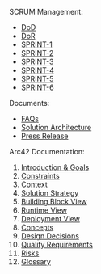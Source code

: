 SCRUM Management:

- [DoD](scrum/dod)
- [DoR](scrum/dor)
- [SPRINT-1](scrum/SPRINT-1)
- [SPRINT-2](scrum/SPRINT-2)
- [SPRINT-3](scrum/SPRINT-3)
- [SPRINT-4](scrum/SPRINT-4)
- [SPRINT-5](scrum/SPRINT-5)
- [SPRINT-6](scrum/SPRINT-6)

Documents:

- [FAQs](FAQs)
- [Solution Architecture](arc42/07.-Deployment-View.md)
- [Press Release](PressRelease)

Arc42 Documentation:

1. [Introduction & Goals](arc42/01.-Introduction-&-Goals.md)
2. [Constraints](arc42/02.-Constraints.md)
3. [Context](arc42/03.-Context.md)
4. [Solution Strategy](arc42/04.-Solution-Strategy.md)
5. [Building Block View](arc42/05.-Building-Block-View.md)
6. [Runtime View](arc42/06.-Runtime-View.md)
7. [Deployment View](arc42/07.-Deployment-View.md)
8. [Concepts](arc42/08.-Concepts.md)
9. [Design Decisions](arc42/09.-Design-Decisions.md)
10. [Quality Requirements](arc42/10.-Quality-Requirements.md)
11. [Risks](arc42/11.-Risks.md)
12. [Glossary](arc42/12.-Glossary.md)

